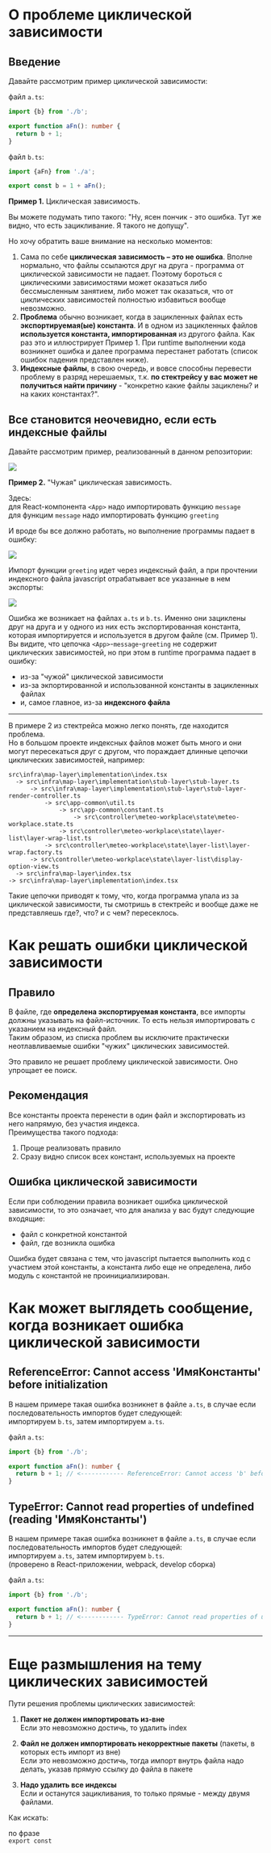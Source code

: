 # О проблеме циклической зависимости

## Введение

Давайте рассмотрим пример циклической зависимости:

файл `a.ts`:

```typescript
import {b} from './b';

export function aFn(): number {
  return b + 1;
}
```

файл `b.ts`:

```typescript
import {aFn} from './a';

export const b = 1 + aFn();
```

**Пример 1.** Циклическая зависимость.

Вы можете подумать типо такого: "Ну, ясен пончик - это ошибка. Тут же видно, что есть зацикливание. Я такого не допущу".

Но хочу обратить ваше внимание на несколько моментов:

1. Сама по себе **циклическая зависимость – это не ошибка**. Вполне нормально, что файлы ссылаются друг на друга - программа от циклической зависимости не падает. Поэтому бороться с циклическими зависимостями может оказаться либо бессмысленным занятием, либо может так оказаться, что от циклических зависимостей полностью избавиться вообще невозможно.
2. **Проблема** обычно возникает, когда в зацикленных файлах есть **экспортируемая(ые) константа**. И в одном из зацикленных файлов **используется константа, импортированная** из другого файла. Как раз это и иллюстрирует Пример 1. При runtime выполнении кода возникнет ошибка и далее программа перестанет работать (список ошибок падения представлен ниже).
3. **Индексные файлы**, в свою очередь, и вовсе способны перевести проблему в разряд нерешаемых, т.к. **по стектрейсу у вас может не получиться найти причину** - "конкретно какие файлы зациклены? и на каких константах?".

## Все становится неочевидно, если есть индексные файлы

Давайте рассмотрим пример, реализованный в данном репозитории:

![](./src/doc/img/App-message-greeting_example.png)

**Пример 2.** "Чужая" циклическая зависимость.

Здесь:  
для React-компонента `<App>` надо импортировать функцию `message`  
для функцим `message` надо импортировать функцию `greeting`

И вроде бы все должно работать, но выполнение программы падает в ошибку:

![](./src/doc/img/App_error.png)

Импорт функции `greeting` идет через индексный файл, а при прочтении индексного файла javascript отрабатывает все указанные в нем экспорты:

![](./src/doc/img/proj_greeting_index.png)

Ошибка же возникает на файлах `a.ts` и `b.ts`. Именно они зациклены друг на друга и у одного из них есть экспортированная константа, которая импортируется и используется в другом файле (см. Пример 1).  
Вы видите, что цепочка `<App>`-`message`-`greeting` не содержит циклических зависимостей, но при этом в runtime программа падает в ошибку:

- из-за "чужой" циклической зависимости
- из-за экпортированной и использованной константы в зацикленных файлах
- и, самое главное, из-за **индексного файла**

---
В примере 2 из стектрейса можно легко понять, где находится проблема.  
Но в большом проекте индексных файлов может быть много и они могут пересекаться друг с другом, что пораждает длинные цепочки циклических зависимостей, например:

```
src\infra\map-layer\implementation\index.tsx 
  -> src\infra\map-layer\implementation\stub-layer\stub-layer.ts 
      -> src\infra\map-layer\implementation\stub-layer\stub-layer-render-controller.ts 
          -> src\app-common\util.ts 
              -> src\app-common\constant.ts 
                  -> src\controller\meteo-workplace\state\meteo-workplace.state.ts 
              -> src\controller\meteo-workplace\state\layer-list\layer-wrap-list.ts 
          -> src\controller\meteo-workplace\state\layer-list\layer-wrap.factory.ts 
      -> src\controller\meteo-workplace\state\layer-list\display-option-view.ts 
  -> src\infra\map-layer\index.tsx 
-> src\infra\map-layer\implementation\index.tsx
```

Такие цепочки приводят к тому, что, когда программа упала из за циклической зависимости, ты смотришь в стектрейс и вообще даже не представляешь где?, что? и с чем? пересеклось.

# Как решать ошибки циклической зависимости

## Правило

В файле, где **определена экспортируемая константа**, все импорты должны указывать на файл-источник. То есть нельзя импортировать с указанием на индексный файл.  
Таким образом, из списка проблем вы исключите практически неотлавливаемые ошибки "чужих" циклических зависимостей.

Это правило не решает проблему циклической зависимости. Оно упрощает ее поиск.

## Рекомендация

Все константы проекта перенести в один файл и экспортировать из него напрямую, без участия индекса.  
Преимущества такого подхода:

1. Проще реализовать правило
2. Сразу видно список всех констант, используемых на проекте

## Ошибка циклической зависимости

Если при соблюдении правила возникает ошибка циклической зависимости, то это означает, что для анализа у вас будут следующие входящие:

- файл с конкретной константой
- файл, где возникла ошибка

Ошибка будет связана с тем, что javascript пытается выполнить код с участием этой константы, а константа либо еще не определена, либо модуль с константой не проинициализирован.

# Как может выглядеть сообщение, когда возникает ошибка циклической зависимости

## ReferenceError: Cannot access 'ИмяКонстанты' before initialization

В нашем примере такая ошибка возникнет в файле `a.ts`, в случае если последовательность импортов будет следующей:  
импортируем `b.ts`, затем импортируем `a.ts`.

файл `a.ts`:

```typescript
import {b} from './b';

export function aFn(): number {
  return b + 1; // <------------ ReferenceError: Cannot access 'b' before initialization
}
```

## TypeError: Cannot read properties of undefined (reading 'ИмяКонстанты')

В нашем примере такая ошибка возникнет в файле `a.ts`, в случае если последовательность импортов будет следующей:  
импортируем `a.ts`, затем импортируем `b.ts`.  
(проверено в React-приложении, webpack, develop сборка)

файл `a.ts`:

```typescript
import {b} from './b';

export function aFn(): number {
  return b + 1; // <------------ TypeError: Cannot read properties of undefined (reading 'b')
}
```

---

# Еще размышления на тему циклических зависимостей

Пути решения проблемы циклических зависимостей:

1) **Пакет не должен импортировать из-вне**  
   Если это невозможно достичь, то удалить index

2) **Файл не должен импортировать некорректные пакеты** (пакеты, в которых есть импорт из вне)  
   Если это невозможно достичь, тогда импорт внутрь файла надо делать, указав прямую ссылку до файла в пакете

3) **Надо удалить все индексы**  
   Если и останутся зацикливания, то только прямые - между двумя файлами.

Как искать:

по фразе  
`export const`  
  







